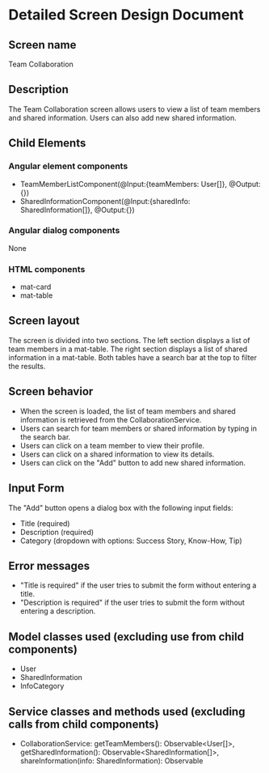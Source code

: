 # Detailed Screen Design Document

## Screen name
Team Collaboration

## Description
The Team Collaboration screen allows users to view a list of team members and shared information. Users can also add new shared information.

## Child Elements
### Angular element components
- TeamMemberListComponent(@Input:{teamMembers: User[]}, @Output:{})
- SharedInformationComponent(@Input:{sharedInfo: SharedInformation[]}, @Output:{})

### Angular dialog components
None

### HTML components
- mat-card
- mat-table

## Screen layout
The screen is divided into two sections. The left section displays a list of team members in a mat-table. The right section displays a list of shared information in a mat-table. Both tables have a search bar at the top to filter the results.

## Screen behavior
- When the screen is loaded, the list of team members and shared information is retrieved from the CollaborationService.
- Users can search for team members or shared information by typing in the search bar.
- Users can click on a team member to view their profile.
- Users can click on a shared information to view its details.
- Users can click on the "Add" button to add new shared information.

## Input Form
The "Add" button opens a dialog box with the following input fields:
- Title (required)
- Description (required)
- Category (dropdown with options: Success Story, Know-How, Tip)

## Error messages
- "Title is required" if the user tries to submit the form without entering a title.
- "Description is required" if the user tries to submit the form without entering a description.

## Model classes used (excluding use from child components)
- User
- SharedInformation
- InfoCategory

## Service classes and methods used (excluding calls from child components)
- CollaborationService: getTeamMembers(): Observable<User[]>, getSharedInformation(): Observable<SharedInformation[]>, shareInformation(info: SharedInformation): Observable<SharedInformation>
